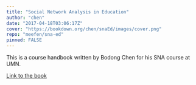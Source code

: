 ```yaml
---
title: "Social Network Analysis in Education"
author: "chen"
date: "2017-04-18T03:06:17Z"
cover: "https://bookdown.org/chen/snaEd/images/cover.png"
repo: "meefen/sna-ed"
pinned: FALSE
---
```


This is a course handbook written by Bodong Chen for his SNA course at UMN.

[Link to the book](https://bookdown.org/chen/snaEd/)
